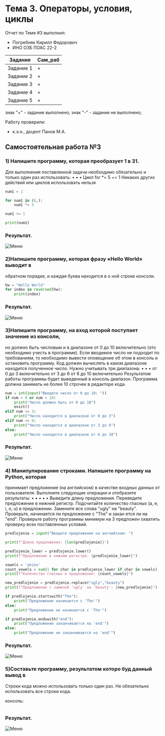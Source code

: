 
# Тема 3. Операторы, условия, циклы 
Отчет по Теме #3 выполнил:
- Погребняк Кирилл Федорович
- ИНО ОЗБ ПОАС 22-2

| Задание  | Сам_раб |
| ------ | ------ |
| Задание 1 | + | 
| Задание 2 | + | 
| Задание 3 | + | 
| Задание 4 | + | 
| Задание 5 | + | 

знак "+" - задание выполнено; знак "-" - задание не выполнено;

Работу проверили:
- к.э.н., доцент Панов М.А.

## Самостоятельная работа №3
### 1) Напишите программу, которая преобразует 1 в 31.
Для выполнения поставленной задачи необходимо обязательно и
только один раз использовать:
•
•
•
Цикл for
*= 5
+= 1
Никаких других действий или циклов использовать нельзя


```python
num1 = 1

for num1 in (6,):
    num1 *= 5

num1 += 1

print(num1)

```
### Результат.
![Меню]()

### 2)Напишите программу, которая фразу «Hello World» выводит в
обратном порядке, и каждая буква находится в о ной строке консоли.


```python
hw = "Hello World"
for index in reversed(hw):
    print(index)
```
### Результат.
![Меню]()

### 3)Напишите программу, на вход которой поступает значение из консоли,
но должно быть числовым и в диапазоне от 0 до 10 включительно (это
необходимо учесть в программе). Если вводимое число не подходит по
требованиям, то необходимо вывести оповещение об этом в консоль и
остановить программу. Код должен вычислять в каком диапазоне
находится полученное число. Нужно учитывать три диапазона:
•
•
•
от 0 до 3 включительно
от 3 до 6
от 6 до 10 включительно
Результатом работы программы будет выведенный в консоль диапазон.
Программа должна занимать не более 10 строчек в редакторе кода.


```python
num = int(input("Введите число от 0 до 10: "))
if num < 0 or num > 10:
    print("Число должно быть от 0 до 10")
    exsit()
elif num <= 3:
    print("Число находится в диапазоне от 0 до 3")
elif num <= 6:
    print("Число находится в диапазоне от 3 до 6")
else:
    print("Число находится в диапазоне от 6 до 10")

```
### Результат.
![Меню]()

### 4) Манипулирование строками. Напишите программу на Python, которая
принимает предложение (на английском) в качестве входных данных
от пользователя. Выполните следующие операции и отобразите
результаты:
•
•
•
•
•
Выведите длину предложения.
Переведите предложение в нижний регистр.
Подсчитайте количество гласных (a, e, i, o, u) в предложении.
Замените все слова "ugly" на "beauty".
Проверьте, начинается ли предложение с "The" и закан
ется
ли на "end".
Проверьте работу программы минимум на 3 предложен
охватить проверку всех поставленных условий.


```python
predlojenie = input("Введите предложение на английском: ")

print(f"Длина предложения: {len(predlojenie)}")

predlojenie_lower = predlojenie.lower()
print(f"Предложение в нижнем регистре: {predlojenie_lower}")

vowels = 'aeiou'
count_vowels = sum(1 for char in predlojenie_lower if char in vowels)
print(f"Количество гласных в предложении: {count_vowels}")

new_predlojenie = predlojenie.replace("ugly","beauty")
print(f"Предложение с заменой 'ugly' на 'beauty': {new_predlojenie}")

if predlojenie.startswith("The"):
    print("Предложение начинается с 'The'")
else:
    print("Предложение не начинается с 'The'")

if predlojenie.endswith("end"):
    print("Предложение заканчивается на 'end'")
else:
    print("Предложение не заканчивается на 'end'")

```
### Результат.
![Меню]()

### 5)Составьте программу, результатом которо буд данный вывод в
Строки кода можно использовать только один раз.
Не обязательно использовать все строки кода.

консоль:


```python

```
### Результат.
![Меню]()


